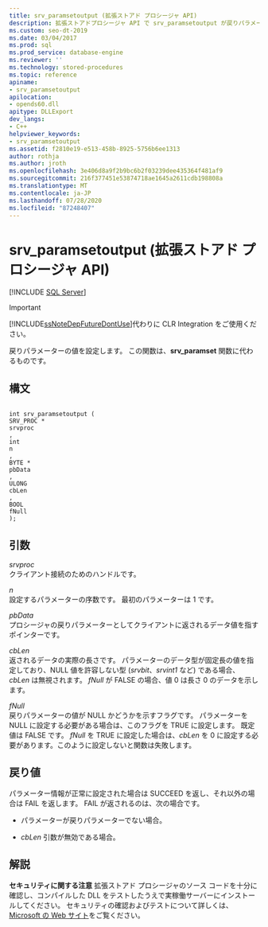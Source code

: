 ```yaml
---
title: srv_paramsetoutput (拡張ストアド プロシージャ API)
description: 拡張ストアドプロシージャ API で srv_paramsetoutput が戻りパラメーターの値を設定する方法について説明します。
ms.custom: seo-dt-2019
ms.date: 03/04/2017
ms.prod: sql
ms.prod_service: database-engine
ms.reviewer: ''
ms.technology: stored-procedures
ms.topic: reference
apiname:
- srv_paramsetoutput
apilocation:
- opends60.dll
apitype: DLLExport
dev_langs:
- C++
helpviewer_keywords:
- srv_paramsetoutput
ms.assetid: f2810e19-e513-458b-8925-5756b6ee1313
author: rothja
ms.author: jroth
ms.openlocfilehash: 3e406d8a9f2b9bc6b2f03239dee435364f481af9
ms.sourcegitcommit: 216f377451e53874718ae1645a2611cdb198808a
ms.translationtype: MT
ms.contentlocale: ja-JP
ms.lasthandoff: 07/28/2020
ms.locfileid: "87248407"
---
```

# <a name="srv_paramsetoutput-extended-stored-procedure-api"></a>srv_paramsetoutput (拡張ストアド プロシージャ API)
 [!INCLUDE [SQL Server](../../includes/applies-to-version/sqlserver.md)]
    
> [!IMPORTANT]  
>  [!INCLUDE[ssNoteDepFutureDontUse](../../includes/ssnotedepfuturedontuse-md.md)]代わりに CLR Integration をご使用ください。  
  
 戻りパラメーターの値を設定します。 この関数は、**srv_paramset** 関数に代わるものです。  
  
## <a name="syntax"></a>構文  
  
```  
  
int srv_paramsetoutput (  
SRV_PROC *  
srvproc  
,  
int  
n  
,  
BYTE *  
pbData  
,  
ULONG   
cbLen  
,  
BOOL  
fNull   
);  
```  
  
## <a name="arguments"></a>引数  
 *srvproc*  
 クライアント接続のためのハンドルです。  
  
 *n*  
 設定するパラメーターの序数です。 最初のパラメーターは 1 です。  
  
 *pbData*  
 プロシージャの戻りパラメーターとしてクライアントに返されるデータ値を指すポインターです。  
  
 *cbLen*  
 返されるデータの実際の長さです。 パラメーターのデータ型が固定長の値を指定しており、NULL 値を許容しない型 (*srvbit*、*srvint1* など) である場合、*cbLen* は無視されます。 *fNull* が FALSE の場合、値 0 は長さ 0 のデータを示します。  
  
 *fNull*  
 戻りパラメーターの値が NULL かどうかを示すフラグです。 パラメーターを NULL に設定する必要がある場合は、このフラグを TRUE に設定します。 既定値は FALSE です。 *fNull* を TRUE に設定した場合は、*cbLen* を 0 に設定する必要があります。このように設定しないと関数は失敗します。  
  
## <a name="returns"></a>戻り値  
 パラメーター情報が正常に設定された場合は SUCCEED を返し、それ以外の場合は FAIL を返します。 FAIL が返されるのは、次の場合です。  
  
-   パラメーターが戻りパラメーターでない場合。  
  
-   *cbLen* 引数が無効である場合。  
  
## <a name="remarks"></a>解説  
 **セキュリティに関する注意** 拡張ストアド プロシージャのソース コードを十分に確認し、コンパイルした DLL をテストしたうえで実稼働サーバーにインストールしてください。 セキュリティの確認およびテストについて詳しくは、[Microsoft の Web サイト](https://go.microsoft.com/fwlink/?LinkID=54761&amp;clcid=0x409https://msdn.microsoft.com/security/)をご覧ください。  
  
  
